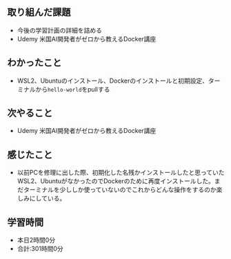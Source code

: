 ## 取り組んだ課題
- 今後の学習計画の詳細を詰める
- Udemy 米国AI開発者がゼロから教えるDocker講座
## わかったこと
- WSL2、Ubuntuのインストール、Dockerのインストールと初期設定、ターミナルから`hello-world`をpullする
## 次やること
- Udemy 米国AI開発者がゼロから教えるDocker講座
## 感じたこと
- 以前PCを修理に出した際、初期化した名残かインストールしたと思っていたWSL2、UbuntuがなかったのでDockerのために再度インストールした。まだターミナルを少ししか使っていないのでこれからどんな操作をするのか楽しみにしている。
## 学習時間
- 本日2時間0分<br>
- 合計:301時間0分
